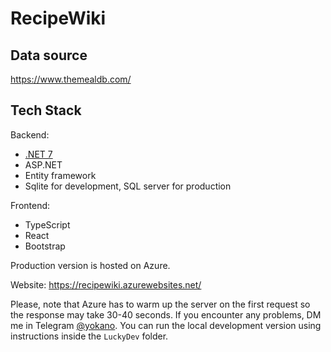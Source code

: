 # RecipeWiki
## Data source
https://www.themealdb.com/
## Tech Stack
Backend:
- [.NET 7](https://dotnet.microsoft.com/en-us/download/dotnet/7.0)
- ASP.NET
- Entity framework
- Sqlite for development, SQL server for production
  
Frontend:
- TypeScript
- React
- Bootstrap

Production version is hosted on Azure.

Website: https://recipewiki.azurewebsites.net/

Please, note that Azure has to warm up the server on the first request so the response may take 30-40 seconds. If you encounter any problems, DM me in Telegram [@yokano](https://t.me/yokano).
You can run the local development version using instructions inside the `LuckyDev` folder.

